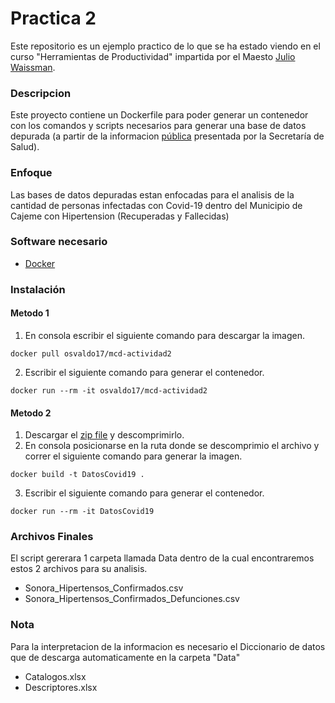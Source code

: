 # Practica 2
Este repositorio es un ejemplo practico de lo que se ha estado viendo en el curso "Herramientas de Productividad" impartida por el Maesto [Julio Waissman](https://github.com/jwaissman).

### Descripcion
Este proyecto contiene un Dockerfile para poder generar un contenedor con los comandos y scripts necesarios para generar una base de datos depurada (a partir de la informacion [pública](https://www.gob.mx/salud/documentos/datos-abiertos-152127) presentada por la Secretaría de Salud).

### Enfoque
Las bases de datos depuradas estan enfocadas para el analisis de la cantidad de personas infectadas con Covid-19 dentro del Municipio de Cajeme con Hipertension (Recuperadas y Fallecidas)


### Software necesario
* [Docker](https://www.docker.com/get-started)

### Instalación
#### Metodo 1
1. En consola escribir el siguiente comando para descargar la imagen.
```
docker pull osvaldo17/mcd-actividad2
```

2. Escribir el siguiente comando para generar el contenedor.
```
docker run --rm -it osvaldo17/mcd-actividad2
```

#### Metodo 2
1. Descargar el [zip file](https://github.com/Igonzalezz/mcd-Covid19/raw/main/docker.zip) y descomprimirlo.
2. En consola posicionarse en la ruta donde se descomprimio el archivo y correr el siguiente comando para generar la imagen.
```
docker build -t DatosCovid19 .
```

3. Escribir el siguiente comando para generar el contenedor.
```
docker run --rm -it DatosCovid19
```


### Archivos Finales
El script gererara 1 carpeta llamada Data dentro de la cual encontraremos estos 2 archivos para su analisis.
* Sonora_Hipertensos_Confirmados.csv
* Sonora_Hipertensos_Confirmados_Defunciones.csv

### Nota
Para la interpretacion de la informacion es necesario el Diccionario de datos que de descarga automaticamente en la carpeta "Data"
 * Catalogos.xlsx
 * Descriptores.xlsx
